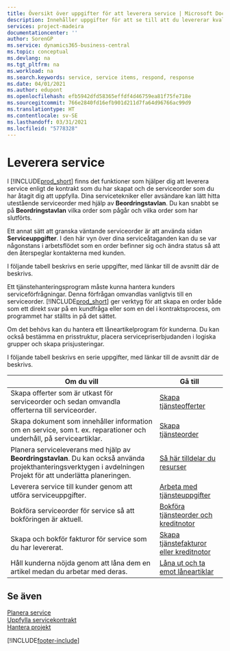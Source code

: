 ```yaml
---
title: Översikt över uppgifter för att leverera service | Microsoft Docs
description: Innehåller uppgifter för att se till att du levererar kvalitetsservice och lever upp till avtal med kunder.
services: project-madeira
documentationcenter: ''
author: SorenGP
ms.service: dynamics365-business-central
ms.topic: conceptual
ms.devlang: na
ms.tgt_pltfrm: na
ms.workload: na
ms.search.keywords: service, service items, respond, response
ms.date: 04/01/2021
ms.author: edupont
ms.openlocfilehash: efb5942dfd58365effdf4d46759ea81f75fe718e
ms.sourcegitcommit: 766e2840fd16efb901d211d7fa64d96766ac99d9
ms.translationtype: HT
ms.contentlocale: sv-SE
ms.lasthandoff: 03/31/2021
ms.locfileid: "5778328"
---
```

# <a name="delivering-service"></a>Leverera service
I [!INCLUDE[prod_short](includes/prod_short.md)] finns det funktioner som hjälper dig att leverera service enligt de kontrakt som du har skapat och de serviceorder som du har åtagit dig att uppfylla. Dina servicetekniker eller avsändare kan lätt hitta utestående serviceorder med hjälp av **Beordringstavlan**. Du kan snabbt se på **Beordringstavlan** vilka order som pågår och vilka order som har slutförts.  
  
Ett annat sätt att granska väntande serviceorder är att använda sidan **Serviceuppgifter**. I den här vyn över dina serviceåtaganden kan du se var någonstans i arbetsflödet som en order befinner sig och ändra status så att den återspeglar kontakterna med kunden.  
  
I följande tabell beskrivs en serie uppgifter, med länkar till de avsnitt där de beskrivs.   

Ett tjänstehanteringsprogram måste kunna hantera kunders serviceförfrågningar. Denna förfrågan omvandlas vanligtvis till en serviceorder. [!INCLUDE[prod_short](includes/prod_short.md)] ger verktyg för att skapa en order både som ett direkt svar på en kundfråga eller som en del i kontraktsprocess, om programmet har ställts in på det sättet.  
  
Om det behövs kan du hantera ett låneartikelprogram för kunderna. Du kan också bestämma en prisstruktur, placera servicepriserbjudanden i logiska grupper och skapa prisjusteringar.  
  
I följande tabell beskrivs en serie uppgifter, med länkar till de avsnitt där de beskrivs.   
  
|**Om du vill**|**Gå till**|  
|------------|-------------|  
|Skapa offerter som är utkast för serviceorder och sedan omvandla offerterna till serviceorder.|[Skapa tjänsteofferter](service-how-to-create-service-quotes.md)|
|Skapa dokument som innehåller information om en service, som t. ex. reparationer och underhåll, på serviceartiklar.|[Skapa tjänsteorder](service-how-to-create-service-orders.md)|
|Planera serviceleverans med hjälp av **Beordringstavlan**. Du kan också använda projekthanteringsverktygen i avdelningen Projekt för att underlätta planeringen.|[Så här tilldelar du resurser](service-how-to-allocate-resources.md)|  
|Leverera service till kunder genom att utföra serviceuppgifter.|[Arbeta med tjänsteuppgifter](service-how-to-work-on-service-tasks.md)|  
|Bokföra serviceorder för service så att bokföringen är aktuell.|[Bokföra tjänsteorder och kreditnotor](service-how-to-post-service-orders.md)|  
|Skapa och bokför fakturor för service som du har levererat.|[Skapa tjänstefakturor eller kreditnotor](service-how-create-invoices.md)|  
|Håll kunderna nöjda genom att låna dem en artikel medan du arbetar med deras.| [Låna ut och ta emot låneartiklar](service-how-to-lend-receive-loaners.md)|
  
## <a name="see-also"></a>Se även  
[Planera service](service-plan-service.md)  
[Uppfylla servicekontrakt](service-fulfill-service-contracts.md)  
[Hantera projekt](projects-manage-projects.md)  


[!INCLUDE[footer-include](includes/footer-banner.md)]